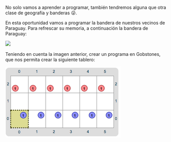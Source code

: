 No solo vamos a aprender a programar, también tendremos alguna que otra clase de geografía y banderas :stuck_out_tongue_winking_eye:. 

En esta oportunidad vamos a programar la bandera de nuestros vecinos de Paraguay. Para refrescar su memoria, a continuación la bandera de Paraguay:

<img src="https://upload.wikimedia.org/wikipedia/commons/2/27/Flag_of_Paraguay.svg" width="70">

Teniendo en cuenta la imagen anterior, crear un programa en Gobstones, que nos permita crear la siguiente tablero:

![Paraguay.png](https://github.com/uncmasmas/mumuki-guia-fundamentos-practica-primeros-programas/blob/master/images/Paraguay.png)



